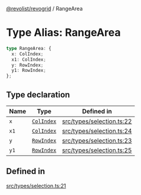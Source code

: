 [@revolist/revogrid](README.md) / RangeArea

# Type Alias: RangeArea

```ts
type RangeArea: {
  x: ColIndex;
  x1: ColIndex;
  y: RowIndex;
  y1: RowIndex;
};
```

## Type declaration

| Name | Type | Defined in |
| ------ | ------ | ------ |
| `x` | [`ColIndex`](TypeAlias.ColIndex.md) | [src/types/selection.ts:22](https://github.com/revolist/revogrid/blob/179ef4790c9da8e1216f1005cb3571a276adbd08/src/types/selection.ts#L22) |
| `x1` | [`ColIndex`](TypeAlias.ColIndex.md) | [src/types/selection.ts:24](https://github.com/revolist/revogrid/blob/179ef4790c9da8e1216f1005cb3571a276adbd08/src/types/selection.ts#L24) |
| `y` | [`RowIndex`](TypeAlias.RowIndex.md) | [src/types/selection.ts:23](https://github.com/revolist/revogrid/blob/179ef4790c9da8e1216f1005cb3571a276adbd08/src/types/selection.ts#L23) |
| `y1` | [`RowIndex`](TypeAlias.RowIndex.md) | [src/types/selection.ts:25](https://github.com/revolist/revogrid/blob/179ef4790c9da8e1216f1005cb3571a276adbd08/src/types/selection.ts#L25) |

## Defined in

[src/types/selection.ts:21](https://github.com/revolist/revogrid/blob/179ef4790c9da8e1216f1005cb3571a276adbd08/src/types/selection.ts#L21)
